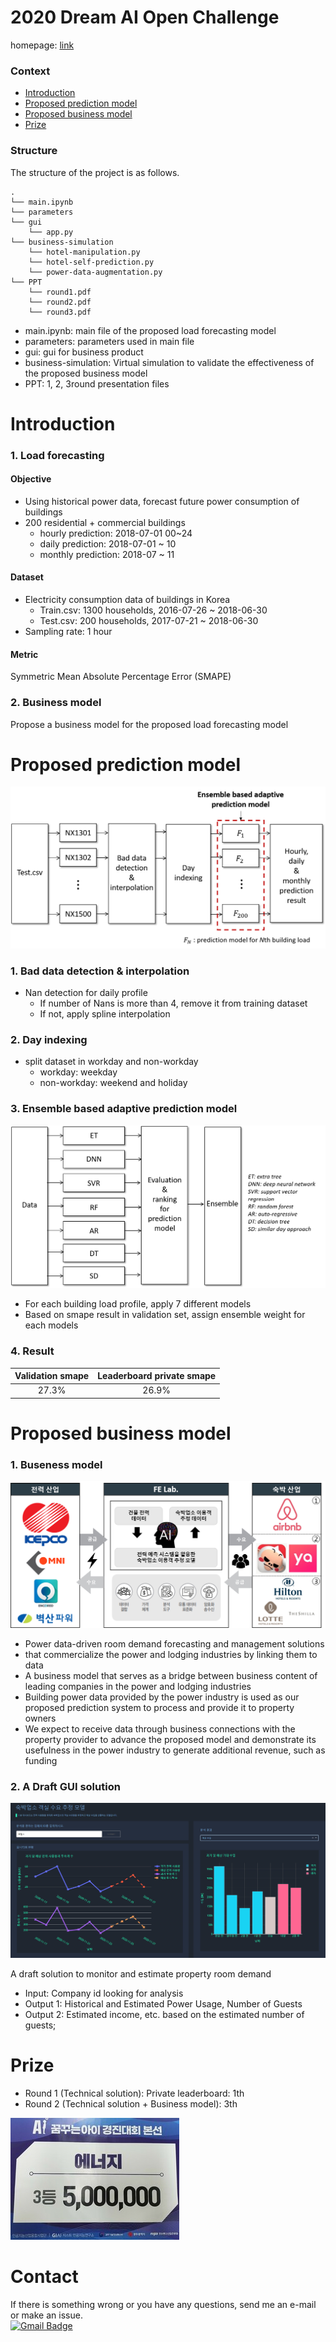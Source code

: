 2020 Dream AI Open Challenge
=======================================
homepage: [link](https://dreamai.kr/fair_open)

### __Context__
* [Introduction](#introduction)
* [Proposed prediction model](#proposed-prediction-model)
* [Proposed business model](#proposed-business-model)
* [Prize](#prize)

### __Structure__
The structure of the project is as follows.
```setup
.
└── main.ipynb
└── parameters
└── gui
    └── app.py
└── business-simulation
    └── hotel-manipulation.py
    └── hotel-self-prediction.py
    └── power-data-augmentation.py
└── PPT
    └── round1.pdf
    └── round2.pdf
    └── round3.pdf
```
* main.ipynb: main file of the proposed load forecasting model
* parameters: parameters used in main file
* gui: gui for business product
* business-simulation: Virtual simulation to validate the effectiveness of the proposed business model
* PPT: 1, 2, 3round presentation files


Introduction
==================
### 1. Load forecasting
#### Objective
* Using historical power data, forecast future power consumption of buildings
* 200 residential + commercial buildings
    * hourly prediction: 2018-07-01 00~24
    * daily prediction: 2018-07-01 ~ 10
    * monthly prediction: 2018-07 ~ 11

#### Dataset
* Electricity consumption data of buildings in Korea
    * Train.csv: 1300 households, 2016-07-26 ~ 2018-06-30
    * Test.csv: 200 households, 2017-07-21 ~ 2018-06-30
* Sampling rate: 1 hour

#### Metric
Symmetric Mean Absolute Percentage Error (SMAPE)

### 2. Business model
Propose a business model for the proposed load forecasting model

Proposed prediction model
==================
![overview](img/overview.png)

###  1. Bad data detection & interpolation
* Nan detection for daily profile
    * If number of Nans is more than 4, remove it from training dataset
    * If not, apply spline interpolation

### 2. Day indexing
* split dataset in workday and non-workday
    * workday: weekday
    * non-workday: weekend and holiday

### 3. Ensemble based adaptive prediction model
![ensemble](img/ensemble.png)
* For each building load profile, apply 7 different models
* Based on smape result in validation set, assign ensemble weight for each models

### 4. Result
|Validation smape|Leaderboard private smape|  
|:------------:|:------------:|
|27.3%|26.9%|


Proposed business model
==================
### 1. Buseness model
![model](img/model.png)

* Power data-driven room demand forecasting and management solutions 
* that commercialize the power and lodging industries by linking them to data
* A business model that serves as a bridge between business content of leading companies in the power and lodging industries
* Building power data provided by the power industry is used as our proposed prediction system to process and provide it to property owners
* We expect to receive data through business connections with the property provider to advance the proposed model and demonstrate its usefulness in the power industry to generate additional revenue, such as funding

### 2. A Draft GUI solution
![gui](img/gui.png)

A draft solution to monitor and estimate property room demand
* Input: Company id looking for analysis
* Output 1: Historical and Estimated Power Usage, Number of Guests
* Output 2: Estimated income, etc. based on the estimated number of guests;

Prize
==================
* Round 1 (Technical solution): Private leaderboard: 1th
* Round 2 (Technical solution + Business model): 3th 
 
![gui](img/꿈아이.jpg)


Contact
==================
If there is something wrong or you have any questions, send me an e-mail or make an issue.  
[![Gmail Badge](https://img.shields.io/badge/-Gmail-d14836?style=flat-square&logo=Gmail&logoColor=white&link=mailto:pond9816@gmail.com)](mailto:pond9816@gmail.com)